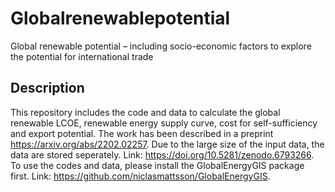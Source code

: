  # Globalrenewablepotential
 Global renewable potential – including socio-economic factors to explore the potential for international trade
 ## Description
 This repository includes the code and data to calculate the global renewable LCOE, renewable energy supply curve, cost for self-sufficiency and export potential. The work has been described in a preprint https://arxiv.org/abs/2202.02257.
 Due to the large size of the input data, the data are stored seperately. Link: https://doi.org/10.5281/zenodo.6793266. 
 To use the codes and data, please install the GlobalEnergyGIS package first. Link: https://github.com/niclasmattsson/GlobalEnergyGIS.

